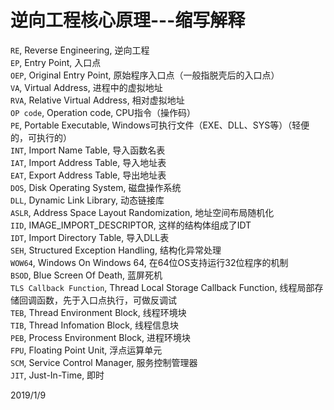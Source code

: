 # 逆向工程核心原理---缩写解释

`RE`, Reverse Engineering, 逆向工程  
`EP`, Entry Point, 入口点  
`OEP`, Original Entry Point, 原始程序入口点（一般指脱壳后的入口点）  
`VA`, Virtual Address, 进程中的虚拟地址  
`RVA`, Relative Virtual Address, 相对虚拟地址  
`OP code`, Operation code, CPU指令（操作码）  
`PE`, Portable Executable, Windows可执行文件（EXE、DLL、SYS等）（轻便的，可执行的）  
`INT`, Import Name Table, 导入函数名表  
`IAT`, Import Address Table, 导入地址表  
`EAT`, Export Address Table, 导出地址表  
`DOS`, Disk Operating System, 磁盘操作系统  
`DLL`, Dynamic Link Library, 动态链接库  
`ASLR`, Address Space Layout Randomization, 地址空间布局随机化  
`IID`, IMAGE_IMPORT_DESCRIPTOR, 这样的结构体组成了IDT  
`IDT`, Import Directory Table, 导入DLL表  
`SEH`, Structured Exception Handling, 结构化异常处理  
`WOW64`, Windows On Windows 64, 在64位OS支持运行32位程序的机制  
`BSOD`, Blue Screen Of Death, 蓝屏死机  
`TLS Callback Function`, Thread Local Storage Callback Function, 线程局部存储回调函数，先于入口点执行，可做反调试  
`TEB`, Thread Environment Block, 线程环境块  
`TIB`, Thread Infomation Block, 线程信息块  
`PEB`, Process Environment Block, 进程环境块  
`FPU`, Floating Point Unit, 浮点运算单元  
`SCM`, Service Control Manager, 服务控制管理器  
`JIT`, Just-In-Time, 即时  


2019/1/9  
